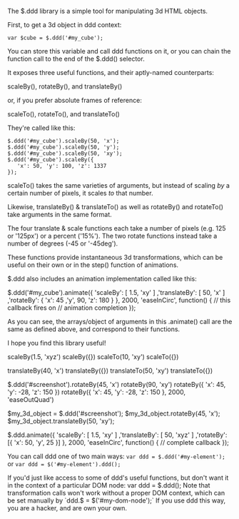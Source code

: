 The $.ddd library is a simple tool for manipulating 3d HTML objects.

First, to get a 3d object in ddd context:

    var $cube = $.ddd('#my_cube');

You can store this variable and call ddd functions on it,
or you can chain the function call to the end of the $.ddd() selector.

It exposes three useful functions, and their aptly-named counterparts:

scaleBy(), rotateBy(), and translateBy()

or, if you prefer absolute frames of reference:

scaleTo(), rotateTo(), and translateTo()

They're called like this:

    $.ddd('#my_cube').scaleBy(50, 'x');
    $.ddd('#my_cube').scaleBy(50, 'y');
    $.ddd('#my_cube').scaleBy(50, 'xy');
    $.ddd('#my_cube').scaleBy({
       'x': 50, 'y': 100, 'z': 1337
    });

scaleTo() takes the same varieties of arguments, but instead of scaling *by* a certain number of pixels, it scales *to* that number.

Likewise, translateBy() & translateTo() as well as rotateBy() and rotateTo() take arguments in the same format.

The four translate & scale functions each take a number of pixels (e.g. 125 or '125px') or a percent ('15%').
The two rotate functions instead take a number of degrees (-45 or '-45deg').

These functions provide instantaneous 3d transformations, which can be useful on their own or in the step() function of animations.

$.ddd also includes an animation implementation called like this:

$.ddd('#my_cube').animate({
   'scaleBy':     [ 1.5, 'xy' ]
  ,'translateBy': [ 50, 'x' ]
  ,'rotateBy':    { 'x': 45 ,'y', 90, 'z': 180 }
}, 2000, 'easeInCirc', function() {
  // this callback fires on
  // animation completion
});

As you can see, the arrays/object of arguments in this .animate() call are the same as defined above, and correspond to their functions.

I hope you find this library useful!


scaleBy(1.5, 'xyz')
scaleBy({})
scaleTo(10, 'xy')
scaleTo({})

translateBy(40, 'x')
translateBy({})
translateTo(50, 'xy')
translateTo({})

$.ddd('#screenshot').rotateBy(45, 'x')
rotateBy(90, 'xy')
rotateBy({ 'x': 45, 'y': -28, 'z': 150 })
rotateBy({ 'x': 45, 'y': -28, 'z': 150 }, 2000, 'easeOutQuad')

$my_3d_object = $.ddd('#screenshot');
$my_3d_object.rotateBy(45, 'x');
$my_3d_object.translateBy(50, 'xy');

$.ddd.animate({
   'scaleBy': [ 1.5, 'xy' ]
  ,'translateBy': [ 50, 'xyz' ]
  ,'rotateBy': [{ 'x': 50, 'y', 25 }]
}, 2000, 'easeInCirc', function() {
  // complete callback
});


You can call ddd one of two main ways:
  `var ddd = $.ddd('#my-element');`
or
  `var ddd = $('#my-element').ddd();`

If you'd just like access to some of ddd's useful functions,
but don't want it in the context of a particular DOM node:
  var ddd = $.ddd();
Note that transformation calls won't work without a proper DOM context,
which can be set manually by `ddd.$ = $('#my-dom-node');`
If you use ddd this way, you are a hacker, and are own your own.
